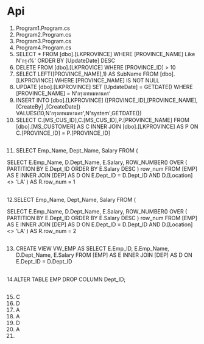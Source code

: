 # Api
 1. Program1.Program.cs
 2. Program2.Program.cs
 3. Program3.Program.cs
 4. Program4.Program.cs
 5. SELECT * FROM  [dbo].[LKPROVINCE] WHERE [PROVINCE_NAME] Like N'กรุง%' ORDER BY [UpdateDate] DESC
 6. DELETE FROM [dbo].[LKPROVICE] WHERE [PROVINCE_ID] > 10
 7. SELECT LEFT([PROVINCE_NAME],1) AS SubName FROM [dbo].[LKPROVINCE]  WHERE [PROVINCE_NAME] IS NOT NULL
 8. UPDATE  [dbo].[LKPROVINCE] SET [UpdateDate] = GETDATE() WHERE [PROVINCE_NAME] = N'กรุงเทพมหานคร'
 9. INSERT INTO [dbo].[LKPROVINCE] ([PROVINCE_ID],[PROVINCE_NAME],[CreateBy] ,[CreateDate]) VALUES(10,N'กรุงเทพมหานคร',N'system',GETDATE())
10. SELECT C.[MS_CUS_ID],C.[MS_CUS_ID],P.[PROVINCE_NAME]  FROM [dbo].[MS_CUSTOMER] AS C INNER JOIN  [dbo].[LKPROVINCE] AS P ON C.[PROVINCE_ID] = P.[PROVINCE_ID]
##
11. SELECT Emp_Name,
	   Dept_Name,
	   Salary
FROM (

SELECT E.Emp_Name,
	   D.Dept_Name,
	   E.Salary,
	   ROW_NUMBER() OVER (
		  PARTITION BY E.Dept_ID
      ORDER BY E.Salary DESC
	   ) row_num
FROM [EMP] AS E
INNER JOIN [DEP] AS D
ON E.Dept_ID = D.Dept_ID AND D.[Location] <> 'LA'
) AS R.row_num = 1
##
12.SELECT Emp_Name,
	   Dept_Name,
	   Salary
FROM (

SELECT E.Emp_Name,
	   D.Dept_Name,
	   E.Salary,
	   ROW_NUMBER() OVER (
		  PARTITION BY E.Dept_ID
      ORDER BY E.Salary DESC
	   ) row_num
FROM [EMP] AS E
INNER JOIN [DEP] AS D
ON E.Dept_ID = D.Dept_ID AND D.[Location] <> 'LA'
) AS R.row_num = 2
##
13. CREATE VIEW VW_EMP AS
SELECT E.Emp_ID,
	   E.Emp_Name,
	   D.Dept_Name,
	   E.Salary
FROM [EMP] AS E
INNER JOIN [DEP] AS D
ON E.Dept_ID = D.Dept_ID
##
14.ALTER TABLE EMP DROP COLUMN Dept_ID;
## 
15. C
16. D
17. A
18. A
19. D
20. A
21. 
